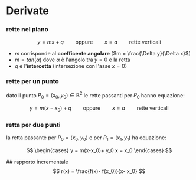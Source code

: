 # Derivate

### rette nel piano
$$
y = mx+q \qquad \text{oppure} \qquad x=a \qquad \text{rette verticali}
$$
- $m$ corrisponde al **coefficente angolare** ($m = \frac{\Delta y}{\Delta x}$)
- $m = tan(\alpha)$ dove $\alpha$ è l'angolo tra $y=0$ e la retta
- $q$ è l'**intercetta** (intersezione con l'asse $x=0$)

### rette per un punto
dato il punto $P_0=(x_0, y_0) \in \mathbb{R}^2$ le rette passanti per $P_0$ hanno equazione:

$$
y = m(x-x_0)+q \qquad \text{oppure} \qquad x=a \qquad \text{rette verticali}
$$

### retta per due punti
la retta passante per $P_0=(x_0, y_0)$ e per $P_1=(x_1, y_1)$ ha equazione:

$$
\begin{cases}
    y = m(x-x_0)+ y_0
    x = x_0
\end{cases}
$$

## rapporto incrementale
$$
r(x) = \frac{f(x)- f(x_0)}{x- x_0}
$$
